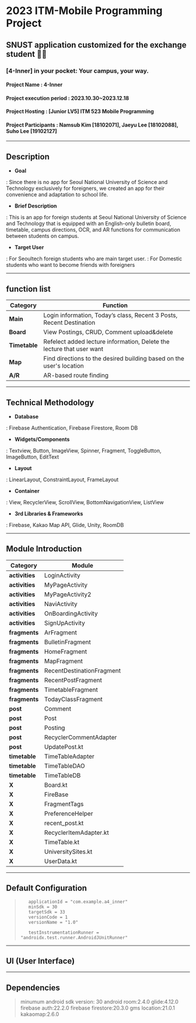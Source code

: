 # 2023 ITM-Mobile Programming Project
## SNUST application customized for the exchange student 💯🏅
### [4-Inner] in your pocket: Your campus, your way.

#### Project Name : 4-Inner
#### Project execution period : 2023.10.30~2023.12.18
#### Project Hosting : [Junior LV5] ITM 523 Mobile Programming
#### Project Participants : Namsub Kim [18102071], Jaeyu Lee [18102088], Suho Lee [19102127]
-----------------------
## Description

- <b>Goal</b>
  
: Since there is no app for Seoul National University of Science and Technology exclusively for foreigners, we created an app for their convenience and adaptation to school life.

- <b>Brief Description</b>

: This is an app for foreign students at Seoul National University of Science and Technology that is equipped with an English-only bulletin board, timetable, campus directions, OCR, and AR functions for communication between students on campus.

- <b>Target User</b>
  
: For Seoultech foreign students who are main target user. 
: For Domestic students who want to become friends with foreigners

-----------------------
## function list

|Category|Function|
|------|---|
|<b>Main</b>|Login information, Today’s class, Recent 3 Posts, Recent Destination|
|<b>Board</b>|View Postings, CRUD, Comment upload&delete|
|<b>Timetable</b>|Refelect added lecture information, Delete the lecture that user want|
|<b>Map</b>|Find directions to the desired building based on the user's location|
|<b>A/R</b>|AR-based route finding|

-----------------------
## Technical Methodology

- <b>Database</b>
  
: Firebase Authentication, Firebase Firestore, Room DB

- <b>Widgets/Components</b>

: Textview, Button, ImageView, Spinner, Fragment, ToggleButton, ImageButton, EditText

- <b>Layout</b>

: LinearLayout, ConstraintLayout, FrameLayout

- <b>Container</b>
  
: View, RecyclerView, ScrollView, BottomNavigationView, ListView

- <b>3rd Libraries & Frameworks</b>

: Firebase, Kakao Map API, Glide, Unity, RoomDB

-----------------------
## Module Introduction

|Category|Module|
|------|---|
|<b>activities</b>|LoginActivity|
|<b>activities</b>|MyPageActivity|
|<b>activities</b>|MyPageActivity2|
|<b>activities</b>|NaviActivity|
|<b>activities</b>|OnBoardingActivity|
|<b>activities</b>|SignUpActivity|
|<b>fragments</b>|ArFragment|
|<b>fragments</b>|BulletinFragment|
|<b>fragments</b>|HomeFragment|
|<b>fragments</b>|MapFragment|
|<b>fragments</b>|RecentDestinationFragment|
|<b>fragments</b>|RecentPostFragment|
|<b>fragments</b>|TimetableFragment|
|<b>fragments</b>|TodayClassFragment|
|<b>post</b>|Comment|
|<b>post</b>|Post|
|<b>post</b>|Posting|
|<b>post</b>|RecyclerCommentAdapter|
|<b>post</b>|UpdatePost.kt|
|<b>timetable</b>|TimeTableAdapter|
|<b>timetable</b>|TimeTableDAO|
|<b>timetable</b>|TimeTableDB|
|<b>X</b>|Board.kt|
|<b>X</b>|FireBase|
|<b>X</b>|FragmentTags|
|<b>X</b>|PreferenceHelper|
|<b>X</b>|recent_post.kt|
|<b>X</b>|RecyclerItemAdapter.kt|
|<b>X</b>|TimeTable.kt|
|<b>X</b>|UniversitySites.kt|
|<b>X</b>|UserData.kt|

-----------------------
## Default Configuration


>        applicationId = "com.example.a4_inner"
>        minSdk = 30
>        targetSdk = 33
>        versionCode = 1
>        versionName = "1.0"
>
>        testInstrumentationRunner = "androidx.test.runner.AndroidJUnitRunner"


-----------------------
## UI (User Interface)

-----------------------
## Dependencies
> minumum android sdk version: 30
> android room:2.4.0
> glide:4.12.0
> firebase auth:22.2.0
> firebase firestore:20.3.0
> gms location:21.0.1
> kakaomap:2.6.0
